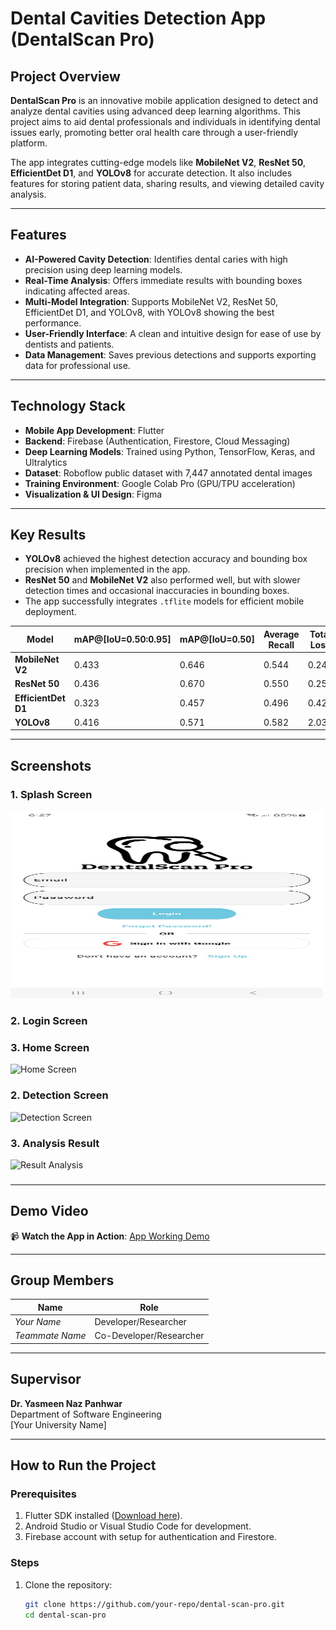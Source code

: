 # **Dental Cavities Detection App (DentalScan Pro)**

## **Project Overview**

**DentalScan Pro** is an innovative mobile application designed to detect and analyze dental cavities using advanced deep learning algorithms. This project aims to aid dental professionals and individuals in identifying dental issues early, promoting better oral health care through a user-friendly platform.

The app integrates cutting-edge models like **MobileNet V2**, **ResNet 50**, **EfficientDet D1**, and **YOLOv8** for accurate detection. It also includes features for storing patient data, sharing results, and viewing detailed cavity analysis.

---

## **Features**

- **AI-Powered Cavity Detection**: Identifies dental caries with high precision using deep learning models.
- **Real-Time Analysis**: Offers immediate results with bounding boxes indicating affected areas.
- **Multi-Model Integration**: Supports MobileNet V2, ResNet 50, EfficientDet D1, and YOLOv8, with YOLOv8 showing the best performance.
- **User-Friendly Interface**: A clean and intuitive design for ease of use by dentists and patients.
- **Data Management**: Saves previous detections and supports exporting data for professional use.

---

## **Technology Stack**

- **Mobile App Development**: Flutter  
- **Backend**: Firebase (Authentication, Firestore, Cloud Messaging)  
- **Deep Learning Models**: Trained using Python, TensorFlow, Keras, and Ultralytics  
- **Dataset**: Roboflow public dataset with 7,447 annotated dental images  
- **Training Environment**: Google Colab Pro (GPU/TPU acceleration)  
- **Visualization & UI Design**: Figma  

---

## **Key Results**

- **YOLOv8** achieved the highest detection accuracy and bounding box precision when implemented in the app.
- **ResNet 50** and **MobileNet V2** also performed well, but with slower detection times and occasional inaccuracies in bounding boxes.
- The app successfully integrates `.tflite` models for efficient mobile deployment.

| Model              | mAP@[IoU=0.50:0.95] | mAP@[IoU=0.50] | Average Recall | Total Loss |
|---------------------|---------------------|----------------|----------------|------------|
| **MobileNet V2**    | 0.433               | 0.646          | 0.544          | 0.243      |
| **ResNet 50**       | 0.436               | 0.670          | 0.550          | 0.251      |
| **EfficientDet D1** | 0.323               | 0.457          | 0.496          | 0.428      |
| **YOLOv8**          | 0.416               | 0.571          | 0.582          | 2.03       |

---

## **Screenshots**

### **1. Splash Screen**
<img src="https://github.com/ahsanaliSWE/DentalScanpro/blob/main/screenshots/Login%20Screen.jpeg" alt="Login Screen" width="500" height="300"/>


### **2. Login Screen**

### **3. Home Screen**
![Home Screen](screenshots/home_screen.png)

### **2. Detection Screen**
![Detection Screen](screenshots/detection_screen.png)

### **3. Analysis Result**
![Result Analysis](screenshots/analysis_screen.png)

###

---

## **Demo Video**

📹 **Watch the App in Action**: [App Working Demo](video/demo.mp4)

---

## **Group Members**

| **Name**             | **Role**                 | 
|-----------------------|--------------------------|
| *Your Name*           | Developer/Researcher    |
| *Teammate Name*       | Co-Developer/Researcher |

---

## **Supervisor**

**Dr. Yasmeen Naz Panhwar**  
Department of Software Engineering  
[Your University Name]  

---

## **How to Run the Project**

### **Prerequisites**
1. Flutter SDK installed ([Download here](https://flutter.dev/docs/get-started/install)).
2. Android Studio or Visual Studio Code for development.
3. Firebase account with setup for authentication and Firestore.

### **Steps**
1. Clone the repository:
   ```bash
   git clone https://github.com/your-repo/dental-scan-pro.git
   cd dental-scan-pro
